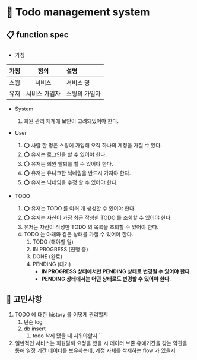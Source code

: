 # 📅 Todo management system 

## 📋 function spec

###
- 가칭

| 가칭 |   정의    | 설명      |
|:--:|:-------:|:--------|
| 스윙 |   서비스   | 서비스 명   |
| 유저 | 서비스 가입자 | 스윙의 가입자 |



- System
  1. 회원 관리 체계에 보안이 고려돼있어야 한다.


- User
  1. ⭕️ 사람 한 명은 스윙에 가입해 오직 하나의 계정을 가질 수 있다.
  2. ⭕️ 유저는 로그인을 할 수 있어야 한다.
  3. ⭕️ 유저는 회원 탈퇴를 할 수 있어야 한다.
  4. ⭕️ 유저는 유니크한 닉네임을 반드시 가져야 한다.
  5. ⭕️ 유저는 닉네임을 수정 할 수 있어야 한다.


- TODO
  1. ⭕️ 유저는 TODO 를 여러 개 생성할 수 있어야 한다.
  2. ⭕️ 유저는 자신이 가장 최근 작성한 TODO 를 조회할 수 있어야 한다.
  3. 유저는 자신이 작성한 TODO 의 목록을 조회할 수 있어야 한다.
  4. TODO 는 아래와 같은 상태를 가질 수 있어야 한다.
     1. TODO (해야할 일)
     2. IN PROGRESS (진행 중)
     3. DONE (완료)
     4. PENDING (대기)
        - **IN PROGRESS 상태에서만 PENDING 상태로 변경될 수 있어야 한다.**
        - **PENDING 상태에서는 어떤 상태로도 변경할 수 있어야 한다.**


## 🤔 고민사항

1. TODO 에 대한 history 를 어떻게 관리할지
   1. 단순 log
   2. db insert
      1. todo 삭제 됐을 때 지워야할지
      ``
2. 일반적인 서비스는 회원탈퇴 요청을 했을 시 데이터 보존 유예기간을 갖는 약관을 통해 일정 기간 데이터를 보유하는데, 계정 자체를 삭제하는 flow 가 있을지
